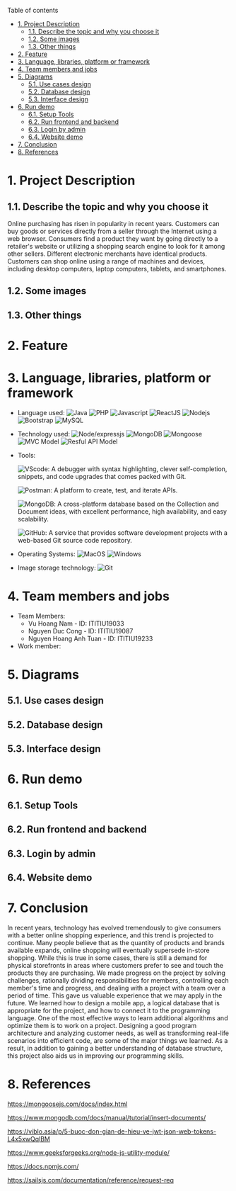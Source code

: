 Table of contents

- [1. Project Description](#1-project-description)
  - [1.1. Describe the topic and why you choose it](#11-describe-the-topic-and-why-you-choose-it)
  - [1.2. Some images](#12-some-images)
  - [1.3. Other things](#13-other-things)
- [2. Feature](#2-feature)
- [3. Language, libraries, platform or framework](#3-language-libraries-platform-or-framework)
- [4. Team members and jobs](#4-team-members-and-jobs)
- [5. Diagrams](#5-diagrams)
  - [5.1. Use cases design](#51-use-cases-design)
  - [5.2. Database design](#52-database-design)
  - [5.3. Interface design](#53-interface-design)
- [6. Run demo](#6-run-demo)
  - [6.1. Setup Tools](#61-setup-tools)
  - [6.2. Run frontend and backend](#62-run-frontend-and-backend)
  - [6.3. Login by admin](#63-login-by-admin)
  - [6.4. Website demo](#64-website-demo)
- [7. Conclusion](#7-conclusion)
- [8. References](#8-references)
# 1. Project Description

## 1.1. Describe the topic and why you choose it

Online purchasing has risen in popularity in recent years. Customers can buy goods or services directly from a seller through the Internet using a web browser. Consumers find a product they want by going directly to a retailer's website or utilizing a shopping search engine to look for it among other sellers. Different electronic merchants have identical products. Customers can shop online using a range of machines and devices, including desktop computers, laptop computers, tablets, and smartphones.

## 1.2. Some images 

## 1.3. Other things
# 2. Feature
# 3. Language, libraries, platform or framework
- Language used:
  ![Java](https://img.shields.io/badge/-Java-E34A86?style=flat-square&logo=java&logoColor=white)
  ![PHP](https://img.shields.io/badge/PHP-777BB4.svg?style=flat-square&logo=php&logoColor=white)
  ![Javascript](https://img.shields.io/badge/JavaScript-F7DF1E.svg?style=flat-square&logo=javascript&logoColor=white)
  ![ReactJS](https://img.shields.io/badge/-ReactJS-%2361DAFB?style=flat-square&logo=react&logoColor=white)
  ![Nodejs](https://img.shields.io/badge/Node.js-43853D.svg?style=flat-square&logo=node.js&logoColor=white)
  ![Bootstrap](https://img.shields.io/badge/-Bootstrap-563D7C?style=flat-square&logo=bootstrap&logoColor=white)
  ![MySQL](https://img.shields.io/badge/-MySQL-F29111?style=flat-square&logo=MySQL&logoColor=white)
  
- Technology used: 
  ![Node/expressjs](https://img.shields.io/badge/Node/expressjs-43853D.svg?style=flat-square&logo=node.js&logoColor=white)
  ![MongoDB](https://img.shields.io/badge/MongoDB-4ea94b.svg?style=flat-square&logo=MongoDB&logoColor=white&color=red)
  ![Mongoose](https://img.shields.io/badge/Mongoose-4ea94b.svg?style=flat-square&logo=&logoColor=white&color=yellow)
  ![MVC Model](https://img.shields.io/badge/MVC%20Model-4ea94b.svg?style=flat-square&logo=&logoColor=white&color=blueviolet)
  ![Resful API Model](https://img.shields.io/badge/Resful%20API%20Model-4ea94b.svg?style=flat-square&logo=&logoColor=white&color=orange)
- Tools: 

  ![VScode](https://img.shields.io/badge/VScode-43853D.svg?style=flat-square&logo=VisualStudioCode&logoColor=white&color=blue): A debugger with syntax highlighting, clever self-completion, snippets, and code upgrades that comes packed with Git.
  
  ![Postman](https://img.shields.io/badge/Postman-43853D.svg?style=flat-square&logo=Postman&logoColor=white): A platform to create, test, and iterate APIs.
  
  ![MongoDB](https://img.shields.io/badge/MongoDB-4ea94b.svg?style=flat-square&logo=MongoDB&logoColor=white&color=red): A cross-platform database based on the Collection and Document ideas, with excellent performance, high availability, and easy scalability.
  
  ![GitHub](https://img.shields.io/badge/Github-800080.svg?&style=flat-square&logo=github&logoColor=white): A service that provides software development projects with a web-based Git source code repository.
  
- Operating Systems:
  ![MacOS](https://img.shields.io/badge/MacOS-430098?style=flat-square&logo=macOS&logoColor=white)
  ![Windows](https://img.shields.io/badge/Windows-0078D6?style=flat-square&logo=windows&logoColor=white)
- Image storage technology: 
  ![Git](https://img.shields.io/badge/Cloudinary-%23F05033.svg?style=flat-square&logo=Cloudways&logoColor=white) 
   
 
# 4. Team members and jobs
- Team Members:
  - Vu Hoang Nam - ID: ITITIU19033
  - Nguyen Duc Cong - ID: ITITIU19087   
  - Nguyen Hoang Anh Tuan - ID: ITITIU19233
- Work member:  

# 5. Diagrams

## 5.1. Use cases design

## 5.2. Database design

## 5.3. Interface design

# 6. Run demo

## 6.1. Setup Tools

## 6.2. Run frontend and backend

## 6.3. Login by admin

## 6.4. Website demo

# 7. Conclusion
In recent years, technology has evolved tremendously to give consumers with a better online shopping experience, and this trend is projected to continue. Many people believe that as the quantity of products and brands available expands, online shopping will eventually supersede in-store shopping. While this is true in some cases, there is still a demand for physical storefronts in areas where customers prefer to see and touch the products they are purchasing.
We made progress on the project by solving challenges, rationally dividing responsibilities for members, controlling each member's time and progress, and dealing with a project with a team over a period of time. This gave us valuable experience that we may apply in the future. We learned how to design a mobile app, a logical database that is appropriate for the project, and how to connect it to the programming language. One of the most effective ways to learn additional algorithms and optimize them is to work on a project.
Designing a good program architecture and analyzing customer needs, as well as transforming real-life scenarios into efficient code, are some of the major things we learned.
As a result, in addition to gaining a better understanding of database structure, this project also aids us in improving our programming skills.
# 8. References

https://mongoosejs.com/docs/index.html

https://www.mongodb.com/docs/manual/tutorial/insert-documents/

https://viblo.asia/p/5-buoc-don-gian-de-hieu-ve-jwt-json-web-tokens-L4x5xwQqlBM

https://www.geeksforgeeks.org/node-js-utility-module/

https://docs.npmjs.com/

https://sailsjs.com/documentation/reference/request-req
